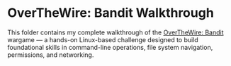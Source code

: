 # OverTheWire: Bandit Walkthrough

This folder contains my complete walkthrough of the [OverTheWire: Bandit](https://overthewire.org/wargames/bandit/) wargame — a hands-on Linux-based challenge designed to build foundational skills in command-line operations, file system navigation, permissions, and networking.

